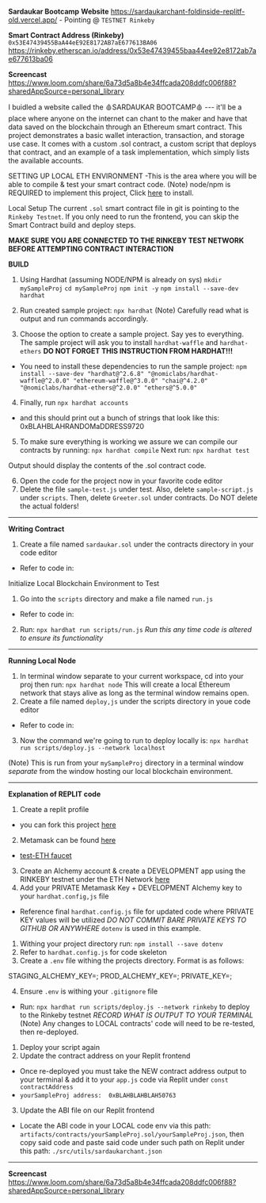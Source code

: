 **Sardaukar Bootcamp**
**Website**
https://sardaukarchant-foldinside-replitf-old.vercel.app/ - Pointing @ `TESTNET Rinkeby`

**Smart Contract Address (Rinkeby)**
`0x53E47439455BaA44eE92E8172AB7aE677613BA06`
https://rinkeby.etherscan.io/address/0x53e47439455baa44ee92e8172ab7ae677613ba06

**Screencast**
https://www.loom.com/share/6a73d5a8b4e34ffcada208ddfc006f88?sharedAppSource=personal_library



I buidled a website called the 🩸SARDAUKAR BOOTCAMP🩸 --- it'll be a place where anyone on the internet can chant to the maker and have that data saved on the blockchain through an Ethereum smart contract.
This project demonstrates a basic wallet interaction, transaction, and storage use case. It comes with a custom .sol contract, a custom script that deploys that contract, and an example of a task implementation, which simply lists the available accounts.

SETTING UP LOCAL ETH ENVIRONMENT
-This is the area where you will be able to compile & test your smart contract code.
(Note)
node/npm is REQUIRED to implement this project, Click [here](https://hardhat.org/tutorial/setting-up-the-environment.html) to install.

Local Setup
The current `.sol` smart contract file in git is pointing to the `Rinkeby Testnet`. If you only need to run the frontend, you can skip the Smart Contract build and deploy steps.

**MAKE SURE YOU ARE CONNECTED TO THE RINKEBY TEST NETWORK BEFORE ATTEMPTING CONTRACT INTERACTION**

**BUILD**
1. Using Hardhat (assuming NODE/NPM is already on sys)
`mkdir mySampleProj`
`cd mySampleProj`
`npm init -y`
`npm install --save-dev hardhat`

2. Run created sample project:
`npx hardhat`
(Note)
Carefully read what is output and run commands accordingly.

3. Choose the option to create a sample project. Say yes to everything.
The sample project will ask you to install `hardhat-waffle` and `hardhat-ethers`
**DO NOT FORGET THIS INSTRUCTION FROM HARDHAT!!!**
- You need to install these dependencies to run the sample project:
  `npm install --save-dev "hardhat@^2.6.8" "@nomiclabs/hardhat-waffle@^2.0.0" "ethereum-waffle@^3.0.0" "chai@^4.2.0" "@nomiclabs/hardhat-ethers@^2.0.0" "ethers@^5.0.0"`
4. Finally, run `npx hardhat accounts` 
- and this should print out a bunch of strings that look like this:
0xBLAHBLAHRANDOMaDDRESS9720

5. To make sure everything is working we  assure we can compile our contracts by running:
 `npx hardhat compile`
Next run:
`npx hardhat test`

Output should display the contents of the .sol contract code.

6. Open the code for the project now in your favorite code editor
7. Delete the file `sample-test.js` under test.  Also, delete `sample-script.js` under `scripts`. Then, delete `Greeter.sol` under contracts. Do NOT delete the actual folders!

---
**Writing Contract**
1. Create a file named `sardaukar.sol` under the contracts directory in your code editor
- Refer to code in:

Initialize Local Blockchain Environment to Test
1. Go into the `scripts` directory and make a file named `run.js`
- Refer to code in: 
2. Run: `npx hardhat run scripts/run.js`
*Run this any time code is altered to ensure its functionality*

---
**Running Local Node**
1. In terminal window separate to your current workspace, cd into your proj then run: `npx hardhat node`
This will create a local Ethereum network that stays alive as long as the terminal window remains open.
2. Create a file named `deploy,js` under the scripts directory in youe code editor
- Refer to code in: 
3. Now the command we're going to run to deploy locally is:
`npx hardhat run scripts/deploy.js --network localhost`

(Note)
This is run from your `mySampleProj` directory in a terminal window _separate_ from the window hosting our local blockchain environment.

---
**Explanation of REPLIT code**
1. Create a replit profile
- you can fork this project [here](https://replit.com/@rayadamas/sardaukarchantProj#.replit)

2. Metamask can be found [here](https://metamask.io/download.html)
- [test-ETH faucet](https://faucet.rinkeby.io/)
3. Create an Alchemy account & create a DEVELOPMENT app using the RINKEBY testnet under the ETH Network [here](https://alchemy.com/?r=b93d1f12b8828a57)
4. Add your PRIVATE Metamask Key + DEVELOPMENT Alchemy key to your `hardhat.config,js` file
- Reference final `hardhat.config.js` file for updated code where PRIVATE KEY values will be utilized
*DO NOT COMMIT BARE PRIVATE KEYS TO GITHUB OR ANYWHERE*
`dotenv` is used in this example.

1. Withing your project directory run: `npm install --save dotenv`
2. Refer to `hardhat.config.js` for code skeleton
3. Create a `.env` file withing the projects directory.
Format is as follows:

STAGING_ALCHEMY_KEY=;
PROD_ALCHEMY_KEY=;
PRIVATE_KEY=;

4. Ensure `.env` is withing your `.gitignore` file

- Run: `npx hardhat run scripts/deploy.js --network rinkeby` to deploy to the Rinkeby testnet
_RECORD WHAT IS OUTPUT TO YOUR TERMINAL_
(Note)
Any changes to LOCAL contracts' code will need to be re-tested, then re-deployed. 
1. Deploy your script again
2. Update the contract address on your Replit frontend
- Once re-deployed you must take the NEW contract address output to your terminal & add it to your `app.js` code via Replit under `const contractAddress`
- `yourSampleProj address:  0xBLAHBLAHBLAH50763`
3. Update the ABI file on our Replit frontend
- Locate the ABI code in your LOCAL code env via this path: `artifacts/contracts/yourSampleProj.sol/yourSampleProj.json`, then copy said code and paste said code under such path on Replit under this path: `./src/utils/sardaukarchant.json` 
---
**Screencast**
https://www.loom.com/share/6a73d5a8b4e34ffcada208ddfc006f88?sharedAppSource=personal_library
